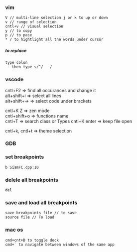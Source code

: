 ### vim    
```
V // multi-line selection j or k to up or down
v // range of selection
cntl+v // visual selection
y // to copy
p // to pase
* / to hightlight all the words under cursor  
```
##### to replace         
```
type colon
 - then type s/^/   / 

```
### vscode 
cntl+F2 => find all occurances and change it     
alt+shift+i => select all lines   
alt+shift+-> => select code under brackets    

cntl+K Z => zen mode    
cntl+shift+o => functions name  
cntl+T => search class or Types
cntl+K enter => keep file open

cntl+k, cntl+t => theme selection


### GDB    

### set breakpoints    
```
b SiamFC.cpp:10
```

### delele all breakpoints    

```
del
```

### save and load all breakpoints    

```
save breakpoints file // to save  
source file // To load
```
### mac os     
```
cmd+cnt+D to toggle dock
cmd+` to navigate between windows of the same app

```
